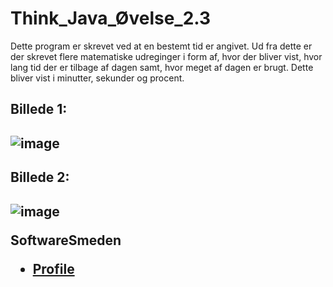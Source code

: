 # Think_Java_Øvelse_2.3

<p> Dette program er skrevet ved at en bestemt tid er angivet. Ud fra dette er der skrevet flere matematiske udreginger i form af, hvor der bliver vist, hvor lang tid der er tilbage af dagen samt, hvor meget af dagen er brugt. Dette bliver vist i minutter, sekunder og procent.

<h2/>Billede 1: <h2/>

![image](https://user-images.githubusercontent.com/89922905/132328616-b14cd1d9-fb56-4860-9376-3a8b1d47e7e3.png)

<h2/>Billede 2: <h2/>

![image](https://user-images.githubusercontent.com/89922905/132328759-d284d7ef-7662-480d-ba4d-5e73c89cac02.png)


**SoftwareSmeden**

- [Profile](https://github.com/SoftwareSmeden "SoftwareSmeden")













